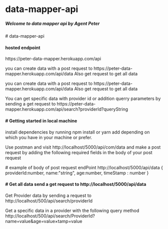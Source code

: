 # data-mapper-api

<div>
    <h5>Welcome to data mapper api by Agent Peter</h5>
    # data-mapper-api

<h4> hosted endpoint </h4>
<p>https://peter-data-mapper.herokuapp.com/api</p>
<p>you can create data with a post request to https://peter-data-mapper.herokuapp.com/api/data
Also get request to get all data</p>
<p>
you can create data with a post request to https://peter-data-mapper.herokuapp.com/api/data
Also get request to get all data
</p>
<p>
You can get specific data with provider id or addition querry parameters by sending 
a get request to https://peter-data-mapper.herokuapp.com/api/search?providerId?queryString

</p>

<h4>
# Getting started in local machine
</h4>

<p>
install dependencies by running npm install or
 yarn add depending on which you have in your machine or prefer.
</p>

<p>
Use postman and visit http://localhost/5000/api/com/data and make a post request by adding the following 
required fields in the body of your post request
<p>

<p>
# example of body of post request
endPoint http://localhost/5000/api/data
{
  providerId:number,
  name:"string",
  age:number,
  timeStamp : number
}</p>

<h4>
# Get all data
send a get request to http://localhost/5000/api/data</h4>

<p>
Get Provider data by sending a request to http://localhost/500/api/search/providerId
</p>

<p>
Get a specific data in a provider with the following query method 
http://localhost/500/api/search/ProviderId?name=value&age=value&timestamp=value
</p>



</div>
